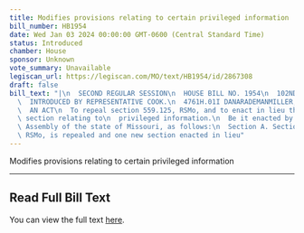 ```yaml
---
title: Modifies provisions relating to certain privileged information
bill_number: HB1954
date: Wed Jan 03 2024 00:00:00 GMT-0600 (Central Standard Time)
status: Introduced
chamber: House
sponsor: Unknown
vote_summary: Unavailable
legiscan_url: https://legiscan.com/MO/text/HB1954/id/2867308
draft: false
bill_text: "|\n  SECOND REGULAR SESSION\n  HOUSE BILL NO. 1954\n  102ND GENERAL ASSEMBLY\n\
  \  INTRODUCED BY REPRESENTATIVE COOK.\n  4761H.01I DANARADEMANMILLER,ChiefClerk\n\
  \  AN ACT\n  To repeal section 559.125, RSMo, and to enact in lieu thereof one new\
  \ section relating to\n  privileged information.\n  Be it enacted by the General\
  \ Assembly of the state of Missouri, as follows:\n  Section A. Section 559.125,\
  \ RSMo, is repealed and one new section enacted in lieu"
---
```

Modifies provisions relating to certain privileged information

---

## Read Full Bill Text

You can view the full text [here](https://legiscan.com/MO/text/HB1954/id/2867308).
